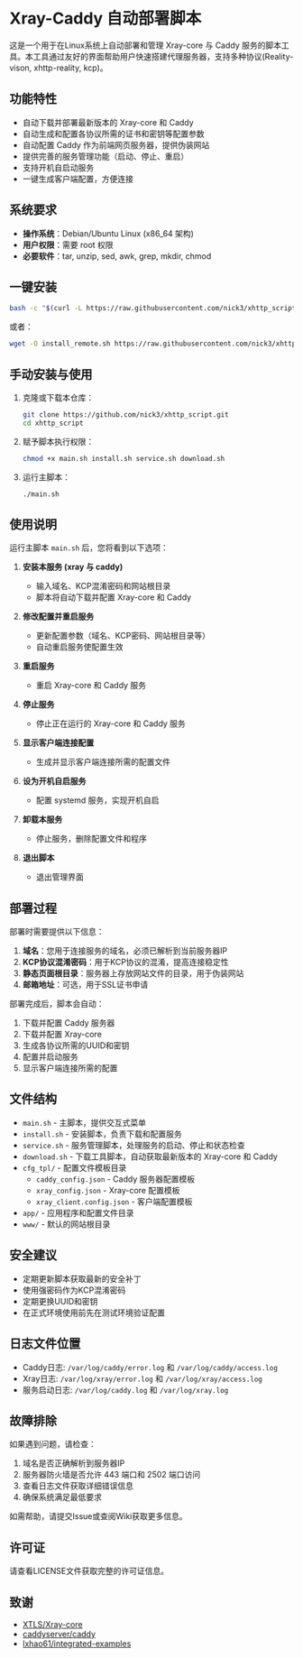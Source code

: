 # Xray-Caddy 自动部署脚本

这是一个用于在Linux系统上自动部署和管理 Xray-core 与 Caddy 服务的脚本工具。本工具通过友好的界面帮助用户快速搭建代理服务器，支持多种协议(Reality-vison, xhttp-reality, kcp)。

## 功能特性

- 自动下载并部署最新版本的 Xray-core 和 Caddy
- 自动生成和配置各协议所需的证书和密钥等配置参数
- 自动配置 Caddy 作为前端网页服务器，提供伪装网站
- 提供完善的服务管理功能（启动、停止、重启）
- 支持开机自启动服务
- 一键生成客户端配置，方便连接

## 系统要求

- **操作系统**：Debian/Ubuntu Linux (x86_64 架构)
- **用户权限**：需要 root 权限
- **必要软件**：tar, unzip, sed, awk, grep, mkdir, chmod

## 一键安装

```bash
bash -c "$(curl -L https://raw.githubusercontent.com/nick3/xhttp_script/main/install_remote.sh)"
```

或者：

```bash
wget -O install_remote.sh https://raw.githubusercontent.com/nick3/xhttp_script/main/install_remote.sh && bash install_remote.sh
```

## 手动安装与使用

1. 克隆或下载本仓库：
   ```bash
   git clone https://github.com/nick3/xhttp_script.git
   cd xhttp_script
   ```

2. 赋予脚本执行权限：
   ```bash
   chmod +x main.sh install.sh service.sh download.sh
   ```

3. 运行主脚本：
   ```bash
   ./main.sh
   ```

## 使用说明

运行主脚本 `main.sh` 后，您将看到以下选项：

1. **安装本服务 (xray 与 caddy)**
   - 输入域名、KCP混淆密码和网站根目录
   - 脚本将自动下载并配置 Xray-core 和 Caddy
   
2. **修改配置并重启服务**
   - 更新配置参数（域名、KCP密码、网站根目录等）
   - 自动重启服务使配置生效
   
3. **重启服务**
   - 重启 Xray-core 和 Caddy 服务
   
4. **停止服务**
   - 停止正在运行的 Xray-core 和 Caddy 服务
   
5. **显示客户端连接配置**
   - 生成并显示客户端连接所需的配置文件
   
6. **设为开机自启服务**
   - 配置 systemd 服务，实现开机自启
   
7. **卸载本服务**
   - 停止服务，删除配置文件和程序
   
8. **退出脚本**
   - 退出管理界面

## 部署过程

部署时需要提供以下信息：

1. **域名**：您用于连接服务的域名，必须已解析到当前服务器IP
2. **KCP协议混淆密码**：用于KCP协议的混淆，提高连接稳定性
3. **静态页面根目录**：服务器上存放网站文件的目录，用于伪装网站
4. **邮箱地址**：可选，用于SSL证书申请

部署完成后，脚本会自动：

1. 下载并配置 Caddy 服务器
2. 下载并配置 Xray-core
3. 生成各协议所需的UUID和密钥
4. 配置并启动服务
5. 显示客户端连接所需的配置

## 文件结构

- `main.sh` - 主脚本，提供交互式菜单
- `install.sh` - 安装脚本，负责下载和配置服务
- `service.sh` - 服务管理脚本，处理服务的启动、停止和状态检查
- `download.sh` - 下载工具脚本，自动获取最新版本的 Xray-core 和 Caddy
- `cfg_tpl/` - 配置文件模板目录
  - `caddy_config.json` - Caddy 服务器配置模板
  - `xray_config.json` - Xray-core 配置模板
  - `xray_client.config.json` - 客户端配置模板
- `app/` - 应用程序和配置文件目录
- `www/` - 默认的网站根目录

## 安全建议

- 定期更新脚本获取最新的安全补丁
- 使用强密码作为KCP混淆密码
- 定期更换UUID和密钥
- 在正式环境使用前先在测试环境验证配置

## 日志文件位置

- Caddy日志: `/var/log/caddy/error.log` 和 `/var/log/caddy/access.log`
- Xray日志: `/var/log/xray/error.log` 和 `/var/log/xray/access.log`
- 服务启动日志: `/var/log/caddy.log` 和 `/var/log/xray.log`

## 故障排除

如果遇到问题，请检查：

1. 域名是否正确解析到服务器IP
2. 服务器防火墙是否允许 443 端口和 2502 端口访问
3. 查看日志文件获取详细错误信息
4. 确保系统满足最低要求

如需帮助，请提交Issue或查阅Wiki获取更多信息。

## 许可证

请查看LICENSE文件获取完整的许可证信息。

## 致谢

- [XTLS/Xray-core](https://github.com/XTLS/Xray-core)
- [caddyserver/caddy](https://github.com/caddyserver/caddy)
- [lxhao61/integrated-examples](https://github.com/lxhao61/integrated-examples)
